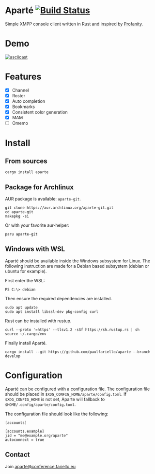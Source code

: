 Aparté [![Build Status](https://www.travis-ci.com/paulfariello/aparte.svg?branch=master)](https://www.travis-ci.com/paulfariello/aparte)
======

Simple XMPP console client written in Rust and inspired by [Profanity](http://profanity-im.github.io/).

Demo
====

[![asciicast](https://asciinema.org/a/389329.png)](https://asciinema.org/a/389329)

Features
========

  - [x] Channel
  - [x] Roster
  - [x] Auto completion
  - [x] Bookmarks
  - [x] Consistent color generation
  - [x] MAM
  - [ ] Omemo

Install
=======

From sources
------------

```
cargo install aparte
```

Package for Archlinux
---------------------

AUR package is available: `aparte-git`.

```
git clone https://aur.archlinux.org/aparte-git.git
cd aparte-git
makepkg -si
```

Or with your favorite aur-helper:

```
paru aparte-git
```

Windows with WSL
----------------

Aparté should be available inside the Windows subsystem for Linux.
The following instruction are made for a Debian based subsystem (debian or ubuntu for example).

First enter the WSL:

```
PS C:\> debian
```

Then ensure the required dependencies are installed.

```
sudo apt update
sudo apt install libssl-dev pkg-config curl
```

Rust can be installed with rustup.

```
curl --proto '=https' --tlsv1.2 -sSf https://sh.rustup.rs | sh
source ~/.cargo/env
```

Finally install Aparté.

```
cargo install --git https://github.com/paulfariello/aparte --branch develop
```

Configuration
=============

Aparté can be configured with a configuration file.
The configuration file should be placed in
`$XDG_CONFIG_HOME/aparte/config.toml`. If `$XDG_CONFIG_HOME` is not set,
Aparte will fallback to `$HOME/.config/aparte/config.toml`.

The configuration file should look like the following:

```
[accounts]

[accounts.example]
jid = "me@example.org/aparte"
autoconnect = true
```

Contact
-------

Join [aparte@conference.fariello.eu](xmpp:aparte@conference.fariello.eu?join)
